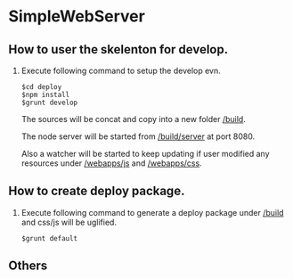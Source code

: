# SimpleWebServer

## How to user the skelenton for develop.

1. Execute following command to setup the develop evn.

	```Shell
	$cd deploy
	$npm install
	$grunt develop
	```
	The sources will be concat and copy into a new folder [/build](./build/).

	The node server will be started from [/build/server](./build/server) at port 8080.
	
	Also a watcher will be started to keep updating if user modified any resources under [/webapps/js](./webapps/js/) and [/webapps/css](./webapps/css/).

## How to create deploy package.

1. Execute following command to generate a deploy package under [/build](./build/) and css/js will be uglified.

	```Shell
	$grunt default
	```

## Others

